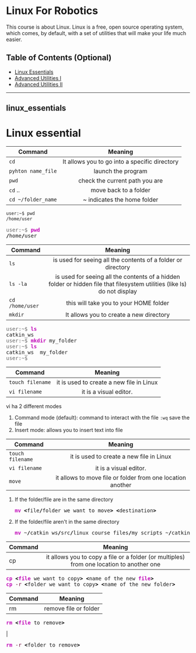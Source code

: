 # Linux For Robotics

This course is about Linux. Linux is a free, open source operating system, which comes, by default, with a set of utilities that will make your life much easier.

## Table of Contents (Optional)

- [Linux Essentials](#linux_essentials)
- [Advanced Utilities I](#features)
- [Advanced Utilities II](#contributing)

---

## linux_essentials


# Linux essential

| Command       | Meaning       |
| ------------- |:-------------:|
| `cd`	     |It allows you to go into a 	specific directory |
| `pyhton name_file`      | launch the program      | 
| `pwd` | check the current path you are |
|`cd` .. | move back to a folder |
| `cd ~/folder_name` | ~ indicates the home folder |

```bash
user:~$ pwd
/home/user
```

<pre class="bash" style="font-family:monospace;"><span style="color: #666666;">user:~$ </span><span style="color: #c20cb9; font-weight: bold;">pwd</span>
<span style="color: #000000; font-weight: bold;">/</span>home<span style="color: #000000; font-weight: bold;">/</span>user</pre>

| Command       | Meaning       |
| ------------- |:-------------:|
|`ls` | is used for seeing all the contents of a folder or directory |
| `ls -la`| is used for seeing all the contents of a hidden folder or hidden file that filesystem utilities (like ls) do not display |
| `cd /home/user` | this will take you to your HOME folder |
| `mkdir` | It allows you to create a new directory |

<pre class="bash" style="font-family:monospace;"><span style="color: #666666;">user:~$ </span><span style="color: #c20cb9; font-weight: bold;">ls</span>
catkin_ws
<span style="color: #666666;">user:~$ </span><span style="color: #c20cb9; font-weight: bold;">mkdir</span> my_folder
<span style="color: #666666;">user:~$ </span><span style="color: #c20cb9; font-weight: bold;">ls</span>
catkin_ws  my_folder
<span style="color: #666666;">user:~$</span></pre>

| Command       | Meaning       |
| ------------- |:-------------:|
| `touch filename` | it is used to create a new file in Linux|
|`vi filename` | it is a visual editor. |

vi ha 2 different modes
1. Command mode (default): command to interact with the file
	`:wq` save the file
2. Insert mode: allows you to insert text into file

| Command       | Meaning       |
| ------------- |:-------------:|
| `touch filename` | it is used to create a new file in Linux|
|`vi filename` | it is a visual editor. |
|`move` | it allows to move file or folder from one location another  |

1. If the folder/file are in the same directory

	<pre class="bash" style="font-family:monospace;"><span style="color: #c20cb9; font-weight: bold;">mv</span> <span style="color: #000000; font-weight: bold;">&lt;</span>file<span style="color: #000000; font-weight: bold;">/</span>folder we want to move<span style="color: #000000; font-weight: bold;">&gt;</span> <span style="color: #000000; font-weight: bold;">&lt;</span>destination<span style="color: #000000; font-weight: bold;">&gt;</span></pre>
	
2. If the folder/file aren't in the same directory

	<pre class="bash" style="font-family:monospace;"><span style="color: #c20cb9; font-weight: bold;">mv</span> ~<span style="color: #000000; font-weight: bold;">/</span>catkin_ws<span style="color: #000000; font-weight: bold;">/</span>src<span style="color: #000000; font-weight: bold;">/</span>linux_course_files<span style="color: #000000; font-weight: bold;">/</span>my_scripts ~<span style="color: #000000; font-weight: bold;">/</span>catkin_ws<span style="color: #000000; font-weight: bold;">/</span>src<span style="color: #000000; font-weight: bold;">/</span>linux_course_files<span style="color: #000000; font-weight: bold;">/</span>move_bb8_pkg</pre>
	
	
| Command       | Meaning       |
| ------------- |:-------------:|
|cp | it allows you to copy a file or a folder (or multiples) from one location to another one|

<pre class="bash" style="font-family:monospace;"><span style="color: #c20cb9; font-weight: bold;">cp</span> <span style="color: #000000; font-weight: bold;">&lt;</span><span style="color: #c20cb9; font-weight: bold;">file</span> we want to copy<span style="color: #000000; font-weight: bold;">&gt;</span> <span style="color: #000000; font-weight: bold;">&lt;</span>name of the new <span style="color: #c20cb9; font-weight: bold;">file</span><span style="color: #000000; font-weight: bold;">&gt;</span>
<span style="color: #c20cb9; font-weight: bold;">cp</span> <span style="color: #660033;">-r</span> <span style="color: #000000; font-weight: bold;">&lt;</span>folder we want to copy<span style="color: #000000; font-weight: bold;">&gt;</span> <span style="color: #000000; font-weight: bold;">&lt;</span>name of the new folder<span style="color: #000000; font-weight: bold;">&gt;</span></pre>



| Command       | Meaning     |
| ------------- |-------------|
| rm | remove file or folder |

<pre class="bash" style="font-family:monospace;"><span style="color: #c20cb9; font-weight: bold;">rm</span> <span style="color: #000000; font-weight: bold;">&lt;</span><span style="color: #c20cb9; font-weight: bold;">file</span> to remove<span style="color: #000000; font-weight: bold;">&gt;</span></pre>|

<pre class="bash" style="font-family:monospace;"><span style="color: #c20cb9; font-weight: bold;">rm</span> <span style="color: #660033;">-r</span> <span style="color: #000000; font-weight: bold;">&lt;</span>folder to remove<span style="color: #000000; font-weight: bold;">&gt;</span></pre>